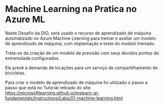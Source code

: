 # Machine Learning na Pratica no Azure ML
Neste Desafio da DIO, será usado o recurso de aprendizado de máquina automatizado no Azure Machine Learning para treinar e avaliar um modelo de aprendizado de máquina, com implantação e teste do modelo treinado.

Trata-se da criação de um modelo de previsão com seus devidos pontos de extremidade configurados.

Ele prevê a demanda de locações para um serviço de compartilhamento de bicicletas.

Para criar o modelo de aprendizado de máquina foi utilizado o passo a passo que está no Tutorial retirado do site: https://microsoftlearning.github.io/mslearn-ai-fundamentals/Instructions/Labs/01-machine-learning.html
